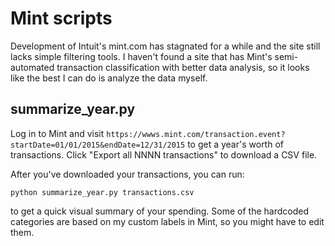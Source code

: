 # Mint scripts

Development of Intuit's mint.com has stagnated for a while and the site still
lacks simple filtering tools. I haven't found a site that has Mint's
semi-automated transaction classification with better data analysis, so it
looks like the best I can do is analyze the data myself.

## summarize_year.py

Log in to Mint and visit
`https://wwws.mint.com/transaction.event?startDate=01/01/2015&endDate=12/31/2015`
to get a year's worth of transactions. Click "Export all NNNN transactions" to
download a CSV file.

After you've downloaded your transactions, you can run:
```
python summarize_year.py transactions.csv
```
to get a quick visual summary of your spending. Some of the hardcoded
categories are based on my custom labels in Mint, so you might have to
edit them.
